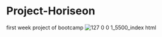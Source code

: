 # Project-Horiseon
first week project of bootcamp
![127 0 0 1_5500_index html](https://user-images.githubusercontent.com/95305672/145691184-3a869460-7c65-45e9-add7-a13526369d85.png)
